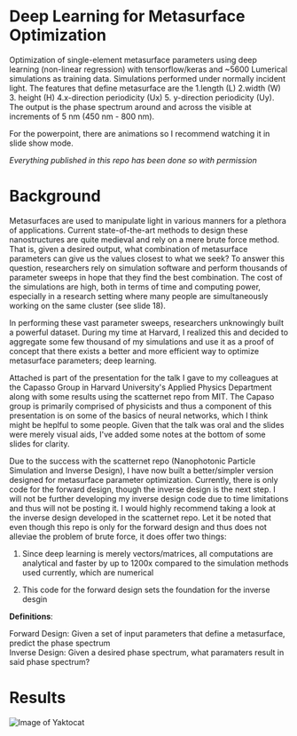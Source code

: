 # Deep Learning for Metasurface Optimization

Optimization of single-element metasurface parameters using deep learning (non-linear regression) with tensorflow/keras and ~5600 Lumerical simulations as training data. Simulations performed under normally incident light. The features that define metasurface are the 1.length (L) 2.width (W) 3. height (H) 4.x-direction periodicity (Ux) 5. y-direction periodicity (Uy). The output is the phase spectrum around and across the visible at increments of 5 nm (450 nm - 800 nm).

For the powerpoint, there are animations so I recommend watching it in slide show mode.

_Everything published in this repo has been done so with permission_

# Background

Metasurfaces are used to manipulate light in various manners for a plethora of applications. Current state-of-the-art methods to design these nanostructures are quite medieval and rely on a mere brute force method. That is, given a desired output, what combination of metasurface parameters can give us the values closest to what we seek? To answer this question, researchers rely on simulation software and perform thousands of parameter sweeps in hope that they find the best combination. The cost of the simulations are high, both in terms of time and computing power, especially in a research setting where many people are simultaneously working on the same cluster (see slide 18). 

In performing these vast parameter sweeps, researchers unknowingly built a powerful dataset. During my time at Harvard, I realized this and decided to aggregate some few thousand of my simulations and use it as a proof of concept that there exists a better and more efficient way to optimize metasurface parameters; deep learning. 

Attached is part of the presentation for the talk I gave to my colleagues at the Capasso Group in Harvard University's Applied Physics Department along with some results using the scatternet repo from MIT. The Capaso group is primarily comprised of physicists and thus a component of this presentation is on some of the basics of neural networks, which I think might be heplful to some people. Given that the talk was oral and the slides were merely visual aids, I've added some notes at the bottom of some slides for clarity. 

Due to the success with the scatternet repo (Nanophotonic Particle Simulation and Inverse Design), I have now built a better/simpler version designed for metasurface parameter optimization. Currently, there is only code for the forward design, though the inverse design is the next step. I will not be further developing my inverse design code due to time limitations and thus will not be posting it. I would highly recommend taking a look at the inverse design developed in the scatternet repo. Let it be noted that even though this repo is only for the forward design and thus does not alleviae the problem of brute force, it does offer two things:

1) Since deep learning is merely vectors/matrices, all computations are analytical and faster by up to 1200x compared to the simulation methods used currently, which are numerical

2) This code for the forward design sets the foundation for the inverse desgin

**Definitions**:

Forward Design: Given a set of input parameters that define a metasurface, predict the phase spectrum <br>
Inverse Design: Given a desired phase spectrum, what paramaters result in said phase spectrum?


# Results

![Image of Yaktocat](https://octodex.github.com/images/yaktocat.png)


